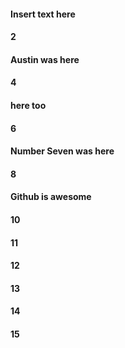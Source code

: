 #### Insert text here
#### 2
#### Austin was here
#### 4
#### here too
#### 6
#### Number Seven was here
#### 8
#### Github is awesome
#### 10
#### 11
#### 12
#### 13
#### 14
#### 15